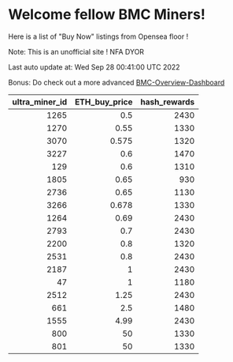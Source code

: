 # Welcome fellow BMC Miners!
Here is a list of "Buy Now" listings from Opensea floor !

Note: This is an unofficial site ! NFA DYOR

Last auto update at: Wed Sep 28 00:41:00 UTC 2022

Bonus: Do check out a more advanced [BMC-Overview-Dashboard](https://dune.com/defifunk/BMC-Overview-Dashboard)


|   ultra_miner_id |   ETH_buy_price |   hash_rewards |
|-----------------:|----------------:|---------------:|
|             1265 |           0.5   |           2430 |
|             1270 |           0.55  |           1330 |
|             3070 |           0.575 |           1320 |
|             3227 |           0.6   |           1470 |
|              129 |           0.6   |           1310 |
|             1805 |           0.65  |            930 |
|             2736 |           0.65  |           1130 |
|             3266 |           0.678 |           1330 |
|             1264 |           0.69  |           2430 |
|             2793 |           0.7   |           2430 |
|             2200 |           0.8   |           1320 |
|             2531 |           0.8   |           2430 |
|             2187 |           1     |           2430 |
|               47 |           1     |           1180 |
|             2512 |           1.25  |           2430 |
|              661 |           2.5   |           1480 |
|             1555 |           4.99  |           2430 |
|              800 |          50     |           1330 |
|              801 |          50     |           1330 |